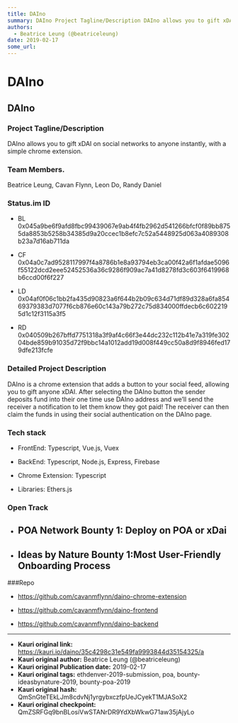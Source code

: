 ```yaml
---
title: DAIno 
summary: DAIno Project Tagline/Description DAIno allows you to gift xDAI on social networks to anyone instantly, with a simple chrome extension. Team Members. Beatrice Leung, Cavan Flynn, Leon Do, Randy Daniel Status.im ID BL 0x045a9be6f9afd8fbc99439067e9ab4f4fb2962d541266bfcf0f89bb8755da8853b5258b34385d9a20ccec1b8efc7c52a5448925d063a4089308b23a7d16ab711da CF 0x04a0c7ad9528117997f4a8786b1e8a93794eb3ca00f42a6f1afdae5096f55122dcd2eee52452536a36c9286f909ac7a41d8278fd3c603f6419968b6ccd00f6f227 LD 0x04af0f06c
authors:
  - Beatrice Leung (@beatriceleung)
date: 2019-02-17
some_url: 
---
```


# DAIno 




## DAIno

### Project Tagline/Description
DAIno allows you to gift xDAI on social networks to anyone instantly, with a simple chrome extension. 


### Team Members.
Beatrice Leung, Cavan Flynn, Leon Do, Randy Daniel


### Status.im ID 

- BL
0x045a9be6f9afd8fbc99439067e9ab4f4fb2962d541266bfcf0f89bb8755da8853b5258b34385d9a20ccec1b8efc7c52a5448925d063a4089308b23a7d16ab711da

- CF 
0x04a0c7ad9528117997f4a8786b1e8a93794eb3ca00f42a6f1afdae5096f55122dcd2eee52452536a36c9286f909ac7a41d8278fd3c603f6419968b6ccd00f6f227

- LD
0x04af0f06c1bb2fa435d90823a6f644b2b09c634d71df89d328a6fa85469379383d7077f6cb876e60c143a79b272c75d834000ffdecb6c6022195d1c12f3115a3f5

- RD  0x040509b267bffd7751318a3f9af4c66f3e44dc232c112b41e7a319fe30204bde859b91035d72f9bbc14a1012add19d008f449cc50a8d9f8946fed179dfe213fcfe


### Detailed Project Description 
DAIno is a chrome extension that adds a button to your social feed, allowing you to gift anyone xDAI. After selecting the DAIno button the sender deposits fund into their one time use DAIno address and we’ll send the receiver a notification to let them know they got paid! The receiver can then claim the funds in using their social authentication on the DAIno page.
 
### Tech stack 

- FrontEnd: Typescript, Vue.js, Vuex

- BackEnd: Typescript, Node.js, Express, Firebase

- Chrome Extension: Typescript

- Libraries: Ethers.js

### Open Track

- ## POA Network Bounty 1: Deploy on POA or xDai 

- ## Ideas by Nature Bounty 1:Most User-Friendly Onboarding Process

###Repo

- https://github.com/cavanmflynn/daino-chrome-extension

- https://github.com/cavanmflynn/daino-frontend

- https://github.com/cavanmflynn/daino-backend





---

- **Kauri original link:** https://kauri.io/daino/35c4298c31e549fa9993844d35154325/a
- **Kauri original author:** Beatrice Leung (@beatriceleung)
- **Kauri original Publication date:** 2019-02-17
- **Kauri original tags:** ethdenver-2019-submission, poa, bounty-ideasbynature-2019, bounty-poa-2019
- **Kauri original hash:** QmSnGteTEkLJm8cdvNj1yrgybxczfpUeJCyekT1MJASoX2
- **Kauri original checkpoint:** QmZSRFGq9bnBLosiVwSTANrDR9YdXbWkwG71aw35jAjyLo



